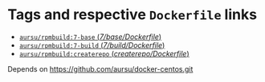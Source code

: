# Tags and respective `Dockerfile` links

- [`aursu/rpmbuild:7-base` (*7/base/Dockerfile*)](https://github.com/aursu/docker-rpmbuild/blob/master/7/base/Dockerfile)
- [`aursu/rpmbuild:7-build` (*7/build/Dockerfile*)](https://github.com/aursu/docker-rpmbuild/blob/master/7/build/Dockerfile)
- [`aursu/rpmbuild:createrepo` (*createrepo/Dockerfile*)](https://github.com/aursu/docker-rpmbuild/blob/master/createrepo/Dockerfile)

Depends on https://github.com/aursu/docker-centos.git
